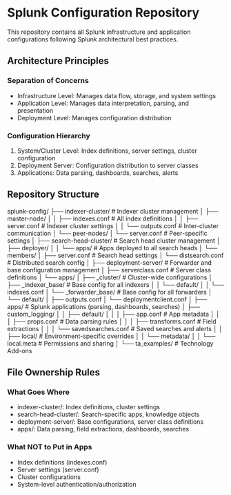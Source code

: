# Splunk Configuration Repository

This repository contains all Splunk infrastructure and application configurations following Splunk architectural best practices.

## Architecture Principles

### Separation of Concerns
- Infrastructure Level: Manages data flow, storage, and system settings
- Application Level: Manages data interpretation, parsing, and presentation
- Deployment Level: Manages configuration distribution

### Configuration Hierarchy
1. System/Cluster Level: Index definitions, server settings, cluster configuration
2. Deployment Server: Configuration distribution to server classes
3. Applications: Data parsing, dashboards, searches, alerts

## Repository Structure

splunk-config/
├── indexer-cluster/           # Indexer cluster management
│   ├── master-node/
│   │   ├── indexes.conf      # All index definitions
│   │   ├── server.conf       # Indexer cluster settings
│   │   └── outputs.conf      # Inter-cluster communication
│   └── peer-nodes/
│       └── server.conf       # Peer-specific settings
│
├── search-head-cluster/       # Search head cluster management
│   ├── deployer/
│   │   └── apps/            # Apps deployed to all search heads
│   └── members/
│       ├── server.conf      # Search head settings
│       └── distsearch.conf  # Distributed search config
│
├── deployment-server/         # Forwarder and base configuration management
│   ├── serverclass.conf     # Server class definitions
│   └── apps/
│       ├── _cluster/        # Cluster-wide configurations
│       ├── _indexer_base/   # Base config for all indexers
│       │   └── default/
│       │       └── indexes.conf
│       └── _forwarder_base/ # Base config for all forwarders
│           └── default/
│               ├── outputs.conf
│               └── deploymentclient.conf
│
├── apps/                      # Splunk applications (parsing, dashboards, searches)
│   ├── custom_logging/
│   │   ├── default/
│   │   │   ├── app.conf     # App metadata
│   │   │   ├── props.conf   # Data parsing rules
│   │   │   ├── transforms.conf # Field extractions
│   │   │   └── savedsearches.conf # Saved searches and alerts
│   │   ├── local/           # Environment-specific overrides
│   │   └── metadata/
│   │       └── local.meta   # Permissions and sharing
│   └── ta_examples/         # Technology Add-ons

## File Ownership Rules

### What Goes Where
- indexer-cluster/: Index definitions, cluster settings
- search-head-cluster/: Search-specific apps, knowledge objects  
- deployment-server/: Base configurations, server class definitions
- apps/: Data parsing, field extractions, dashboards, searches

### What NOT to Put in Apps
- Index definitions (indexes.conf)
- Server settings (server.conf)
- Cluster configurations
- System-level authentication/authorization